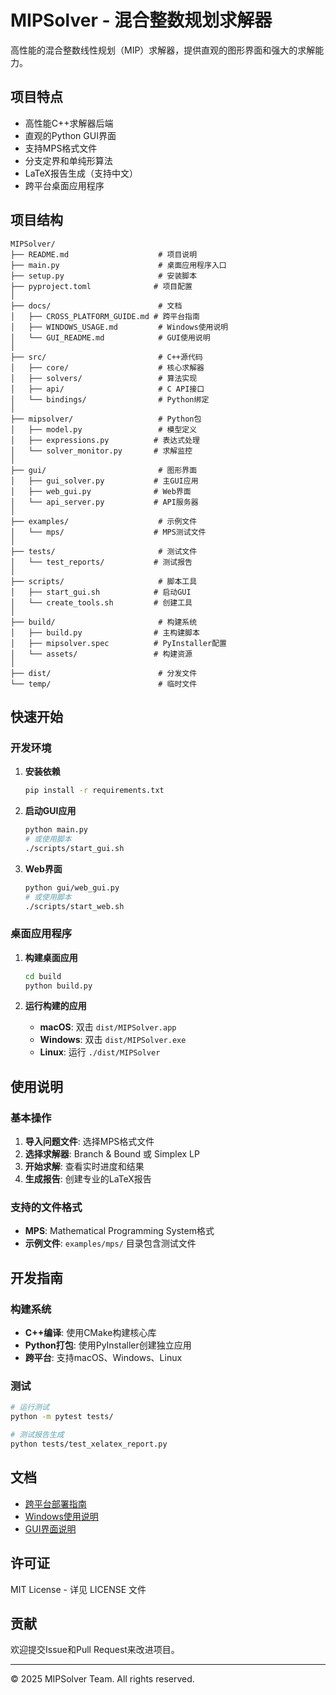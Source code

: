 # MIPSolver - 混合整数规划求解器

高性能的混合整数线性规划（MIP）求解器，提供直观的图形界面和强大的求解能力。

## 项目特点

- 高性能C++求解器后端
- 直观的Python GUI界面
- 支持MPS格式文件
- 分支定界和单纯形算法
- LaTeX报告生成（支持中文）
- 跨平台桌面应用程序

## 项目结构

```
MIPSolver/
├── README.md                    # 项目说明
├── main.py                      # 桌面应用程序入口
├── setup.py                     # 安装脚本
├── pyproject.toml              # 项目配置
│
├── docs/                        # 文档
│   ├── CROSS_PLATFORM_GUIDE.md # 跨平台指南
│   ├── WINDOWS_USAGE.md         # Windows使用说明
│   └── GUI_README.md            # GUI使用说明
│
├── src/                         # C++源代码
│   ├── core/                    # 核心求解器
│   ├── solvers/                 # 算法实现
│   ├── api/                     # C API接口
│   └── bindings/                # Python绑定
│
├── mipsolver/                   # Python包
│   ├── model.py                 # 模型定义
│   ├── expressions.py          # 表达式处理
│   └── solver_monitor.py       # 求解监控
│
├── gui/                         # 图形界面
│   ├── gui_solver.py           # 主GUI应用
│   ├── web_gui.py              # Web界面
│   └── api_server.py           # API服务器
│
├── examples/                    # 示例文件
│   └── mps/                    # MPS测试文件
│
├── tests/                       # 测试文件
│   └── test_reports/           # 测试报告
│
├── scripts/                     # 脚本工具
│   ├── start_gui.sh            # 启动GUI
│   └── create_tools.sh         # 创建工具
│
├── build/                       # 构建系统
│   ├── build.py                # 主构建脚本
│   ├── mipsolver.spec          # PyInstaller配置
│   └── assets/                 # 构建资源
│
├── dist/                        # 分发文件
└── temp/                        # 临时文件
```

## 快速开始

### 开发环境

1. **安装依赖**
   ```bash
   pip install -r requirements.txt
   ```

2. **启动GUI应用**
   ```bash
   python main.py
   # 或使用脚本
   ./scripts/start_gui.sh
   ```

3. **Web界面**
   ```bash
   python gui/web_gui.py
   # 或使用脚本
   ./scripts/start_web.sh
   ```

### 桌面应用程序

1. **构建桌面应用**
   ```bash
   cd build
   python build.py
   ```

2. **运行构建的应用**
   - **macOS**: 双击 `dist/MIPSolver.app`
   - **Windows**: 双击 `dist/MIPSolver.exe`
   - **Linux**: 运行 `./dist/MIPSolver`

## 使用说明

### 基本操作

1. **导入问题文件**: 选择MPS格式文件
2. **选择求解器**: Branch & Bound 或 Simplex LP
3. **开始求解**: 查看实时进度和结果
4. **生成报告**: 创建专业的LaTeX报告

### 支持的文件格式

- **MPS**: Mathematical Programming System格式
- **示例文件**: `examples/mps/` 目录包含测试文件

## 开发指南

### 构建系统

- **C++编译**: 使用CMake构建核心库
- **Python打包**: 使用PyInstaller创建独立应用
- **跨平台**: 支持macOS、Windows、Linux

### 测试

```bash
# 运行测试
python -m pytest tests/

# 测试报告生成
python tests/test_xelatex_report.py
```

## 文档

- [跨平台部署指南](docs/CROSS_PLATFORM_GUIDE.md)
- [Windows使用说明](docs/WINDOWS_USAGE.md)
- [GUI界面说明](docs/GUI_README.md)

## 许可证

MIT License - 详见 LICENSE 文件

## 贡献

欢迎提交Issue和Pull Request来改进项目。

---

© 2025 MIPSolver Team. All rights reserved.